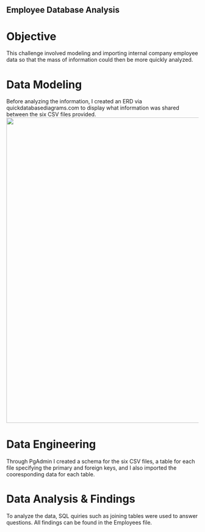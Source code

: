 ## Employee Database Analysis

# Objective
This challenge involved modeling and importing internal company employee data so that the mass of information could then be more quickly analyzed.

# Data Modeling
Before analyzing the information, I created an ERD via quickdatabasediagrams.com to display what information was shared between the six CSV files provided.
<img src="https://user-images.githubusercontent.com/102936852/194216141-2d8a408c-8be9-4912-b63a-efd7f196f888.png" width="799">

# Data Engineering
Through PgAdmin I created a schema for the six CSV files, a table for each file specifying the primary and foreign keys, and I also imported the cooresponding data for each table. 

# Data Analysis & Findings
To analyze the data, SQL quiries such as joining tables were used to answer questions. All findings can be found in the Employees file.
